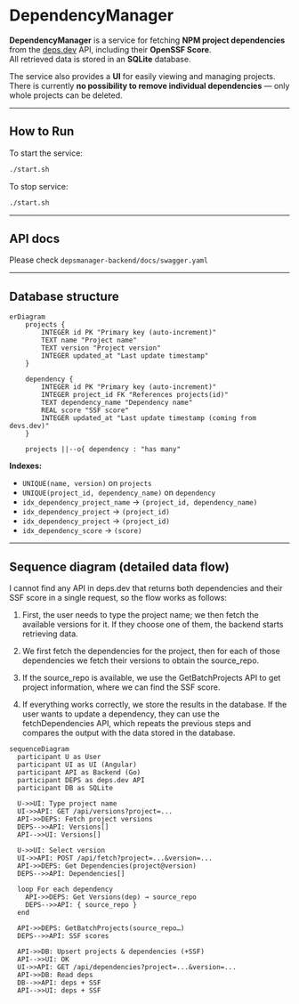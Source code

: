 # DependencyManager

**DependencyManager** is a service for fetching **NPM project dependencies** from the [deps.dev](https://deps.dev) API, including their **OpenSSF Score**.  
All retrieved data is stored in an **SQLite** database.

The service also provides a **UI** for easily viewing and managing projects.  
There is currently **no possibility to remove individual dependencies** — only whole projects can be deleted.

---

## How to Run

To start the service:
```bash
./start.sh
```
To stop service:
```bash
./start.sh
```
---
## API docs


Please check 
``depsmanager-backend/docs/swagger.yaml``

---
## Database structure

```mermaid
erDiagram
    projects {
        INTEGER id PK "Primary key (auto-increment)"
        TEXT name "Project name"
        TEXT version "Project version"
        INTEGER updated_at "Last update timestamp"
    }

    dependency {
        INTEGER id PK "Primary key (auto-increment)"
        INTEGER project_id FK "References projects(id)"
        TEXT dependency_name "Dependency name"
        REAL score "SSF score"
        INTEGER updated_at "Last update timestamp (coming from devs.dev)"
    }

    projects ||--o{ dependency : "has many"
```

**Indexes:**  
- `UNIQUE(name, version)` on `projects`  
- `UNIQUE(project_id, dependency_name)` on `dependency`  
- `idx_dependency_project_name` → `(project_id, dependency_name)`  
- `idx_dependency_project` → `(project_id)`  
- `idx_dependency_project` → `(project_id)`
- `idx_dependency_score` → `(score)`
---

## Sequence diagram (detailed data flow)
I cannot find any API in deps.dev that returns both dependencies and their SSF score in a single request, so the flow works as follows:

1. First, the user needs to type the project name; we then fetch the available versions for it. If they choose one of them, the backend starts retrieving data.

2. We first fetch the dependencies for the project, then for each of those dependencies we fetch their versions to obtain the source_repo.

3. If the source_repo is available, we use the GetBatchProjects API to get project information, where we can find the SSF score.

4. If everything works correctly, we store the results in the database. If the user wants to update a dependency, they can use the fetchDependencies API, which repeats the previous steps and compares the output with the data stored in the database.
```mermaid
sequenceDiagram
  participant U as User
  participant UI as UI (Angular)
  participant API as Backend (Go)
  participant DEPS as deps.dev API
  participant DB as SQLite

  U->>UI: Type project name
  UI->>API: GET /api/versions?project=...
  API->>DEPS: Fetch project versions
  DEPS-->>API: Versions[]
  API-->>UI: Versions[]

  U->>UI: Select version
  UI->>API: POST /api/fetch?project=...&version=...
  API->>DEPS: Get Dependencies(project@version)
  DEPS-->>API: Dependencies[]

  loop For each dependency
    API->>DEPS: Get Versions(dep) → source_repo
    DEPS-->>API: { source_repo }
  end

  API->>DEPS: GetBatchProjects(source_repo…)
  DEPS-->>API: SSF scores

  API->>DB: Upsert projects & dependencies (+SSF)
  API-->>UI: OK
  UI->>API: GET /api/dependencies?project=...&version=...
  API->>DB: Read deps
  DB-->>API: deps + SSF
  API-->>UI: deps + SSF
```
